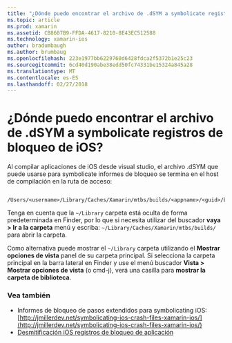 ```yaml
---
title: "¿Dónde puedo encontrar el archivo de .dSYM a symbolicate registros de bloqueo de iOS?"
ms.topic: article
ms.prod: xamarin
ms.assetid: CB8607B9-FFDA-4617-8210-8E43EC512588
ms.technology: xamarin-ios
author: bradumbaugh
ms.author: brumbaug
ms.openlocfilehash: 223e1977bb6229760d6428fdca2f5372b1e25c23
ms.sourcegitcommit: 6cd40d190abe38edd50fc74331be15324a845a28
ms.translationtype: MT
ms.contentlocale: es-ES
ms.lasthandoff: 02/27/2018
---
```

# <a name="where-can-i-find-the-dsym-file-to-symbolicate-ios-crash-logs"></a>¿Dónde puedo encontrar el archivo de .dSYM a symbolicate registros de bloqueo de iOS?

Al compilar aplicaciones de iOS desde visual studio, el archivo .dSYM que puede usarse para symbolicate informes de bloqueo se termina en el host de compilación en la ruta de acceso:
```
    /Users/<username>/Library/Caches/Xamarin/mtbs/builds/<appname>/<guid>/bin/iPhone/<configuration>
```

Tenga en cuenta que la `~/Library` carpeta está oculta de forma predeterminada en Finder, por lo que si necesita utilizar del buscador **vaya > Ir a la carpeta** menú y escriba: `~/Library/Caches/Xamarin/mtbs/builds/` para abrir la carpeta.  

Como alternativa puede mostrar el `~/Library` carpeta utilizando el **Mostrar opciones de vista** panel de su carpeta principal. Si selecciona la carpeta principal en la barra lateral en Finder y use el menú buscador **Vista > Mostrar opciones de vista** (o cmd-j), verá una casilla para **mostrar la carpeta de biblioteca**.


### <a name="see-also"></a>Vea también
- Informes de bloqueo de pasos extendidos para symbolicating iOS: [http://jmillerdev.net/symbolicating-ios-crash-files-xamarin-ios/](http://jmillerdev.net/symbolicating-ios-crash-files-xamarin-ios/)
- [Desmitificación iOS registros de bloqueo de aplicación](https://www.raywenderlich.com/23704/demystifying-ios-application-crash-logs)
